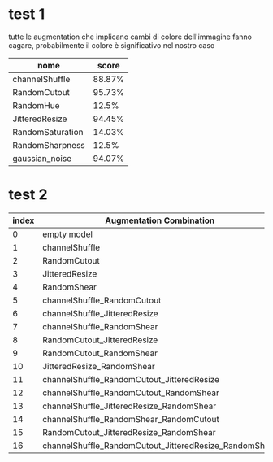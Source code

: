 # test 1
tutte le augmentation che implicano cambi di colore dell'immagine fanno cagare, probabilmente il colore è significativo nel nostro caso

| nome | score |
|------|-------|
| channelShuffle | 88.87%   |
| RandomCutout | 95.73%   |
| RandomHue |  12.5%   |
| JitteredResize  | 94.45%    |
| RandomSaturation | 14.03%     |
| RandomSharpness | 12.5%  |
| gaussian_noise | 94.07%  |

# test 2 

|index|Augmentation Combination|Accuracy|
|---|---|---|
|0|empty model|95\.76|
|1|channelShuffle|90\.13|
|2|RandomCutout|92\.97|
|3|JitteredResize|93\.67|
|4|RandomShear|92\.97|
|5|channelShuffle\_RandomCutout|91\.87|
|6|channelShuffle\_JitteredResize|91\.74|
|7|channelShuffle\_RandomShear|94\.66|
|8|RandomCutout\_JitteredResize|91\.28|
|9|RandomCutout\_RandomShear|92\.84|
|10|JitteredResize\_RandomShear|90\.37|
|11|channelShuffle\_RandomCutout\_JitteredResize|91\.36|
|12|channelShuffle\_RandomCutout\_RandomShear|13\.04|
|13|channelShuffle\_JitteredResize\_RandomShear|91\.77|
|14|channelShuffle\_RandomShear\_RandomCutout|93\.83|
|15|RandomCutout\_JitteredResize\_RandomShear|92\.11|
|16|channelShuffle\_RandomCutout\_JitteredResize\_RandomShear|93\.56|
